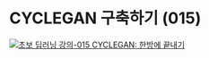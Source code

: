 # CYCLEGAN 구축하기 (015)
[![초보 딥러닝 강의-015 CYCLEGAN: 한방에 끝내기](https://i.ytimg.com/vi/BzObmqSexEA/sddefault.jpg)](https://www.youtube.com/watch?v=BzObmqSexEA)
